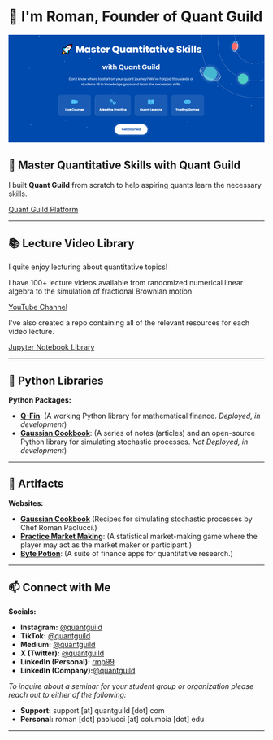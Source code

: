 # 👋 I'm Roman, Founder of Quant Guild

<a href="https://www.quantguild.com"><img src="qgframe.PNG" alt="Quant Guild Logo"/></a>

## 🚀 Master Quantitative Skills with Quant Guild

I built **Quant Guild** from scratch to help aspiring quants learn the necessary skills. 

[Quant Guild Platform](https://quantguild.com)

---

## 📚 Lecture Video Library

I quite enjoy lecturing about quantitative topics!  

I have 100+ lecture videos available from randomized numerical linear algebra to the simulation of fractional Brownian motion.

[YouTube Channel](https://youtube.com/@QuantGuild)

I've also created a repo containing all of the relevant resources for each video lecture.

[Jupyter Notebook Library](https://github.com/romanmichaelpaolucci/Quant-Guild-Library)

---

## 🐍 Python Libraries

**Python Packages:**
* **[Q-Fin](https://github.com/romanmichaelpaolucci/Q-Fin)**: (A working Python library for mathematical finance. *Deployed, in development*)
* **[Gaussian Cookbook](https://github.com/romanmichaelpaolucci/GaussianCookbook)**: (A series of notes (articles) and an open-source Python library for simulating stochastic processes.  *Not Deployed, in development*)

---

## 💎 Artifacts

**Websites:**
* **[Gaussian Cookbook](https://gaussiancookbook.com)** (Recipes for simulating stochastic processes by Chef Roman Paolucci.)
* **[Practice Market Making](https://practicemarketmaking.com)**: (A statistical market-making game where the player may act as the market maker or participant.)
* **[Byte Potion](https://bytepotion.com)**: (A suite of finance apps for quantitative research.)

---

## 📫 Connect with Me

**Socials:**
* **Instagram:** [@quantguild](https://www.instagram.com/quantguild)
* **TikTok:** [@quantguild](https://www.tiktok.com/@quantguild)
* **Medium:** [@quantguild](https://medium.com/@quantguild)
* **X (Twitter):** [@quantguild](https://x.com/quantguild)
* **LinkedIn (Personal):** [rmp99](https://www.linkedin.com/in/rmp99/)
* **LinkedIn (Company):**[@quantguild](https://www.linkedin.com/company/quant-guild)

*To inquire about a seminar for your student group or organization please reach out to either of the following:*
- **Support:** support [at] quantguild [dot] com
- **Personal:** roman [dot] paolucci [at] columbia [dot] edu

---

